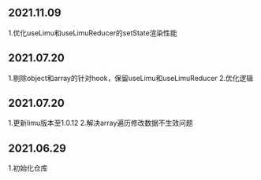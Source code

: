 <!--
 * @Author: itmanyong
 * @Date: 2021-07-19 14:52:50
 * @LastEditTime: 2021-08-12 18:29:22
 * @LastEditors: itmanyong
 * @Description: 
 * @FilePath: \use-limu\logs.md
 * ___
-->

## 2021.11.09
1.优化useLimu和useLimuReducer的setState渲染性能

## 2021.07.20
1.剔除object和array的针对hook，保留useLimu和useLimuReducer
2.优化逻辑

## 2021.07.20
1.更新limu版本至1.0.12
2.解决array遍历修改数据不生效问题


## 2021.06.29

1.初始化仓库
